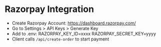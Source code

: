
# Razorpay Integration
- Create Razorpay Account: https://dashboard.razorpay.com/
- Go to Settings > API Keys > Generate Key
- Add to .env:
  RAZORPAY_KEY_ID=xxxx
  RAZORPAY_SECRET_KEY=yyyy
- Client calls `/api/create-order` to start payment
